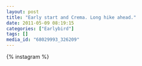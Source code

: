 ```yaml
---
layout: post
title: "Early start and Crema. Long hike ahead."
date: 2011-05-09 08:19:15
categories: ["Earlybird"]
tags: []
media_id: "68029993_326209"
---
```


{% instagram %}
